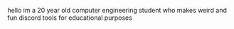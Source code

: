hello
im a 20 year old computer engineering student who makes weird and fun discord tools for educational purposes
